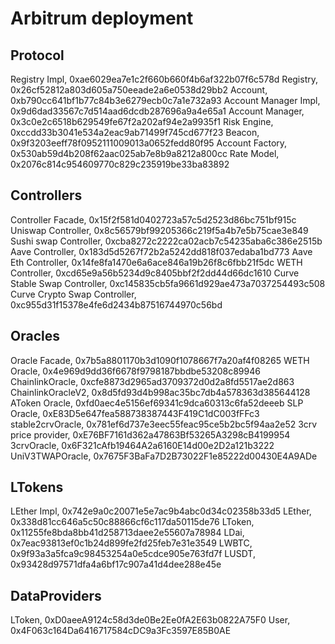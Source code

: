 # Arbitrum deployment

## Protocol

Registry Impl, 0xae6029ea7e1c2f660b660f4b6af322b07f6c578d
Registry, 0x26cf52812a803d605a750eeade2a6e0538d29bb2
Account, 0xb790cc641bf1b77c84b3e6279ecb0c7a1e732a93
Account Manager Impl, 0x9d6dad33567c7d514aad6dcdb287696a9a4e65a1
Account Manager, 0x3c0e2c6518b629549fe67f2a202af94e2a9935f1
Risk Engine, 0xccdd33b3041e534a2eac9ab71499f745cd677f23
Beacon, 0x9f3203eeff78f0952111009013a0652fedd80f95
Account Factory, 0x530ab59d4b208f62aac025ab7e8b9a8212a800cc
Rate Model, 0x2076c814c954609770c829c235919be33ba83892

## Controllers

Controller Facade, 0x15f2f581d0402723a57c5d2523d86bc751bf915c
Uniswap Controller, 0x8c56579bf99205366c219f5a4b7e5b75cae3e849
Sushi swap Controller, 0xcba8272c2222ca02acb7c54235aba6c386e2515b
Aave Controller, 0x183d5d5267f72b2a5242dd818f037edaba1bd773
Aave Eth Controller, 0x14fe8fa1470e6a6ace846a19b26f8c6fbb21f5dc
WETH Controller, 0xcd65e9a56b5234d9c8405bbf2f2dd44d66dc1610
Curve Stable Swap Controller, 0xc145835cb5fa9661d929ae473a7037254493c508
Curve Crypto Swap Controller, 0xc955d31f15378e4fe6d2434b87516744970c56bd

## Oracles

Oracle Facade, 0x7b5a8801170b3d1090f1078667f7a20af4f08265
WETH Oracle, 0x4e969d9dd36f6678f9798187bbdbe53208c89946
ChainlinkOracle, 0xcfe8873d2965ad3709372d0d2a8fd5517ae2d863
ChainlinkOracleV2, 0x8d5fd93d4b998ac35bc7db4a578363d385644128
AToken Oracle, 0xfd0aec4e5156ef69341c9dca60313c6fa52deeeb
SLP Oracle, 0xE83D5e647fea588738387443F419C1dC003fFFc3
stable2crvOracle, 0x781ef6d737e3eec55feac95ce5b2bc5f94aa2e52
3crv price provider, 0xE76BF7161d362a47863Bf53265A3298cB4199954
3crvOracle, 0x6F321cAfb19464A2a6160E14d00e2D2a121b3222
UniV3TWAPOracle, 0x7675F3BaFa7D2B73022F1e85222d00430E4A9ADe

## LTokens

LEther Impl, 0x742e9a0c20071e5e7ac9b4abc0d34c02358b33d5
LEther, 0x338d81cc646a5c50c88866cf6c117da50115de76
LToken, 0x11255fe8bda8bb41d258713daee2e55607a78984
LDai, 0x7eac93813ef0c1b24d899fe2fd25feb7e31e3549
LWBTC, 0x9f93a3a5fca9c98453254a0e5cdce905e763fd7f
LUSDT, 0x93428d97571dfa4a6bf17c907a41d4dee288e45e

## DataProviders

LToken, 0xD0aeeA9124c58d3de0Be2Ee0fA2E63b0822A75F0
User, 0x4F063c164Da6416717584cDC9a3Fc3597E85B0AE
